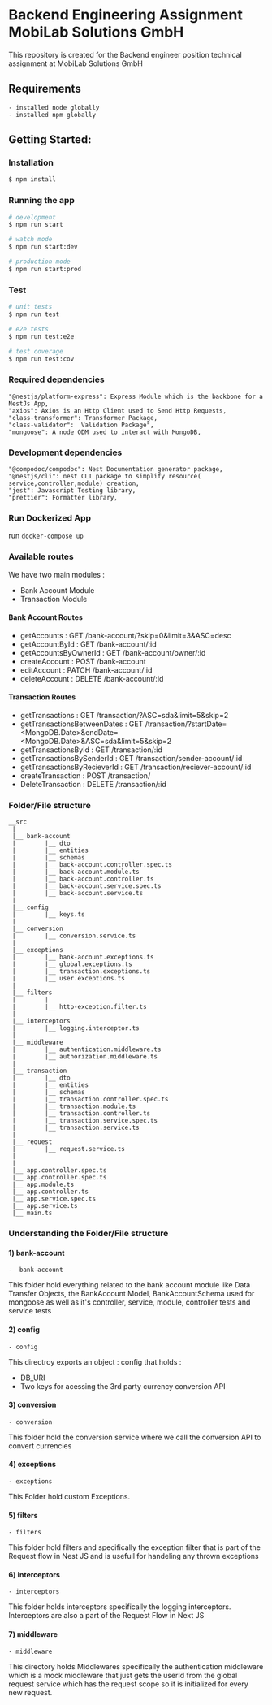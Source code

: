 # Backend Engineering Assignment MobiLab Solutions GmbH

This repository is created for the Backend engineer position technical assignment at MobiLab Solutions GmbH


## Requirements
    - installed node globally  
    - installed npm globally

## Getting Started:

### Installation

```bash
$ npm install
```

### Running the app

```bash
# development
$ npm run start

# watch mode
$ npm run start:dev

# production mode
$ npm run start:prod
```

### Test

```bash
# unit tests
$ npm run test

# e2e tests
$ npm run test:e2e

# test coverage
$ npm run test:cov
```

### Required dependencies 
    "@nestjs/platform-express": Express Module which is the backbone for a NestJs App,
    "axios": Axios is an Http Client used to Send Http Requests,
    "class-transformer": Transformer Package,
    "class-validator":  Validation Package",
    "mongoose": A node ODM used to interact with MongoDB,
    
### Development dependencies 
    "@compodoc/compodoc": Nest Documentation generator package,
    "@nestjs/cli": nest CLI package to simplify resource( service,controller,module) creation,
    "jest": Javascript Testing library,
    "prettier": Formatter library,
    
### Run Dockerized App
run
   `docker-compose up`
    
### Available routes

We have two main modules : 
- Bank Account Module
- Transaction Module

#### Bank Account Routes
- getAccounts : GET /bank-account/?skip=0&limit=3&ASC=desc
- getAccountById : GET /bank-account/:id
- getAccountsByOwnerId : GET /bank-account/owner/:id
- createAccount : POST /bank-account
- editAccount : PATCH /bank-account/:id
- deleteAccount : DELETE /bank-account/:id

#### Transaction Routes
- getTransactions : GET /transaction/?ASC=sda&limit=5&skip=2
- getTransactionsBetweenDates : GET /transaction/?startDate=<MongoDB.Date>&endDate=<MongoDB.Date>&ASC=sda&limit=5&skip=2
- getTransactionsById : GET /transaction/:id
- getTransactionsBySenderId : GET /transaction/sender-account/:id
- getTransactionsByRecieverId : GET /transaction/reciever-account/:id
- createTransaction : POST /transaction/
- DeleteTransaction : DELETE /transaction/:id

### Folder/File structure 

    __src
     |
     |__ bank-account
     |        |__ dto 
     |        |__ entities
     |        |__ schemas 
     |        |__ back-account.controller.spec.ts
     |        |__ back-account.module.ts
     |        |__ back-account.controller.ts
     |        |__ back-account.service.spec.ts
     |        |__ back-account.service.ts
     |
     |__ config
     |        |__ keys.ts
     |
     |__ conversion
     |        |__ conversion.service.ts
     |         
     |__ exceptions
     |        |__ bank-account.exceptions.ts
     |        |__ global.exceptions.ts
     |        |__ transaction.exceptions.ts
     |        |__ user.exceptions.ts
     |
     |__ filters
     |        |
     |        |__ http-exception.filter.ts
     |
     |__ interceptors
     |        |__ logging.interceptor.ts
     |
     |__ middleware
     |        |__ authentication.middleware.ts
     |        |__ authorization.middleware.ts
     |
     |__ transaction    
     |        |__ dto 
     |        |__ entities
     |        |__ schemas 
     |        |__ transaction.controller.spec.ts
     |        |__ transaction.module.ts
     |        |__ transaction.controller.ts
     |        |__ transaction.service.spec.ts
     |        |__ transaction.service.ts
     |
     |__ request
     |        |__ request.service.ts
     |
     |
     |__ app.controller.spec.ts
     |__ app.controller.spec.ts
     |__ app.module.ts
     |__ app.controller.ts
     |__ app.service.spec.ts
     |__ app.service.ts
     |__ main.ts
     

### Understanding the Folder/File structure

#### 1) bank-account

    -  bank-account 

This folder hold everything related to the bank account module like Data Transfer Objects, the BankAccount Model, BankAccountSchema used for mongoose as well as it's controller, service, module, controller tests and service tests 

#### 2) config
    
    - config  

This directroy exports an object : config that holds :
- DB_URI
- Two keys for acessing the 3rd party currency conversion API

#### 3) conversion

    - conversion 

This folder hold the conversion service where we call the conversion API to convert currencies

#### 4) exceptions 

    - exceptions

This Folder hold custom Exceptions.

#### 5) filters

    - filters

This folder hold filters and specifically the exception filter that is part of the Request flow in Nest JS and is usefull for handeling any thrown exceptions

#### 6) interceptors 

    - interceptors

This folder holds interceptors specifically the logging interceptors. Interceptors are also a part of the Request Flow in Next JS

#### 7) middleware

    - middleware

This directory holds Middlewares specifically the authentication middleware which is a mock middleware that just gets the userId from the global request service which has the request scope so it is initialized for every new request. 

